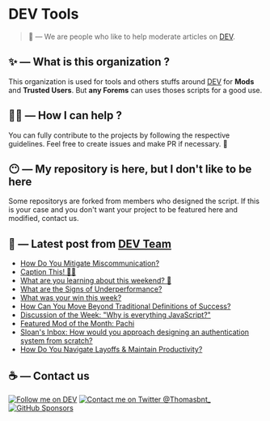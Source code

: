 # DEV Tools

> 🔧 — We are people who like to help moderate articles on [DEV](https://dev.to).

## ✨ — What is this organization ?

This organization is used for tools and others stuffs around [DEV](https://dev.to) for **Mods** and **Trusted Users**. But __any Forems__ can uses thoses scripts for a good use.


## 💪🏼 — How I can help ?

You can fully contribute to the projects by following the respective guidelines. Feel free to create issues and make PR if necessary. 🎉

## 😶 — My repository is here, but I don't like to be here

Some repositorys are forked from members who designed the script. If this is your case and you don't want your project to be featured here and modified, contact us.

## 📝 — Latest post from [DEV Team](https://dev.to/devteam)

<!-- BLOG-POST-LIST:START -->
- [How Do You Mitigate Miscommunication?](https://dev.to/devteam/how-do-you-mitigate-miscommunication-3bhl)
- [Caption This! 🤔💭](https://dev.to/devteam/caption-this-4bgm)
- [What are you learning about this weekend? 🧠](https://dev.to/devteam/what-are-you-learning-about-this-weekend-3d2o)
- [What are the Signs of Underperformance?](https://dev.to/devteam/what-are-the-signs-of-underperformance-2gh4)
- [What was your win this week?](https://dev.to/devteam/what-was-your-win-this-week-lih)
- [How Can You Move Beyond Traditional Definitions of Success?](https://dev.to/devteam/how-can-you-move-beyond-traditional-definitions-of-success-2gjc)
- [Discussion of the Week: &quot;Why is everything JavaScript?&quot;](https://dev.to/devteam/discussion-of-the-week-why-is-everything-javascript-325a)
- [Featured Mod of the Month: Pachi](https://dev.to/devteam/featured-mod-of-the-month-pachi-16hh)
- [Sloan&#39;s Inbox: How would you approach designing an authentication system from scratch?](https://dev.to/devteam/sloans-inbox-how-would-you-approach-designing-an-authentication-system-from-scratch-5708)
- [How Do You Navigate Layoffs &amp; Maintain Productivity?](https://dev.to/devteam/how-do-you-navigate-layoffs-maintain-productivity-41ah)
<!-- BLOG-POST-LIST:END -->


## ☕ — Contact us

[![Follow me on DEV](https://img.shields.io/badge/dev.to-%2308090A.svg?&style=for-the-badge&logo=dev.to&logoColor=white&alt=devto)](https://dev.to/thomasbnt)
[![Contact me on Twitter @Thomasbnt_](https://img.shields.io/badge/Contact%20me%20on%20Twitter-%231DA1F2.svg?&style=for-the-badge&logo=twitter&logoColor=white&alt=twitter)](https://twitter.com/messages/1142357270-1142357270?text=Hello,%20I%20contact%20you%20from%20devtotools%20&recipient_id=1142357270) [![GitHub Sponsors](https://img.shields.io/badge/Sponsor%20me-%23EA54AE.svg?&style=for-the-badge&logo=github-sponsors&logoColor=white)](https://github.com/sponsors/thomasbnt)



